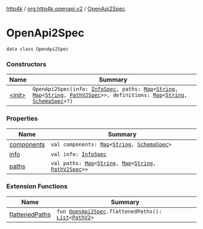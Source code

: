 [http4k](../../index.md) / [org.http4k.openapi.v2](../index.md) / [OpenApi2Spec](./index.md)

# OpenApi2Spec

`data class OpenApi2Spec`

### Constructors

| Name | Summary |
|---|---|
| [&lt;init&gt;](-init-.md) | `OpenApi2Spec(info: `[`InfoSpec`](../../org.http4k.openapi/-info-spec/index.md)`, paths: `[`Map`](https://kotlinlang.org/api/latest/jvm/stdlib/kotlin.collections/-map/index.html)`<`[`String`](https://kotlinlang.org/api/latest/jvm/stdlib/kotlin/-string/index.html)`, `[`Map`](https://kotlinlang.org/api/latest/jvm/stdlib/kotlin.collections/-map/index.html)`<`[`String`](https://kotlinlang.org/api/latest/jvm/stdlib/kotlin/-string/index.html)`, `[`PathV2Spec`](../-path-v2-spec/index.md)`>>, definitions: `[`Map`](https://kotlinlang.org/api/latest/jvm/stdlib/kotlin.collections/-map/index.html)`<`[`String`](https://kotlinlang.org/api/latest/jvm/stdlib/kotlin/-string/index.html)`, `[`SchemaSpec`](../../org.http4k.openapi/-schema-spec/index.md)`>?)` |

### Properties

| Name | Summary |
|---|---|
| [components](components.md) | `val components: `[`Map`](https://kotlinlang.org/api/latest/jvm/stdlib/kotlin.collections/-map/index.html)`<`[`String`](https://kotlinlang.org/api/latest/jvm/stdlib/kotlin/-string/index.html)`, `[`SchemaSpec`](../../org.http4k.openapi/-schema-spec/index.md)`>` |
| [info](info.md) | `val info: `[`InfoSpec`](../../org.http4k.openapi/-info-spec/index.md) |
| [paths](paths.md) | `val paths: `[`Map`](https://kotlinlang.org/api/latest/jvm/stdlib/kotlin.collections/-map/index.html)`<`[`String`](https://kotlinlang.org/api/latest/jvm/stdlib/kotlin/-string/index.html)`, `[`Map`](https://kotlinlang.org/api/latest/jvm/stdlib/kotlin.collections/-map/index.html)`<`[`String`](https://kotlinlang.org/api/latest/jvm/stdlib/kotlin/-string/index.html)`, `[`PathV2Spec`](../-path-v2-spec/index.md)`>>` |

### Extension Functions

| Name | Summary |
|---|---|
| [flattenedPaths](../flattened-paths.md) | `fun `[`OpenApi2Spec`](./index.md)`.flattenedPaths(): `[`List`](https://kotlinlang.org/api/latest/jvm/stdlib/kotlin.collections/-list/index.html)`<`[`PathV2`](../-path-v2/index.md)`>` |
